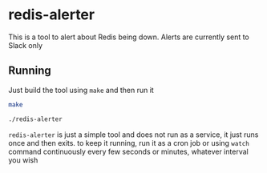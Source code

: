 # redis-alerter

This is a tool to alert about Redis being down. Alerts are currently sent to Slack only

## Running

Just build the tool using `make` and then run it

```bash
make
```

```bash
./redis-alerter
```

`redis-alerter` is just a simple tool and does not run as a service, it just runs once and then exits. to keep it running, run it as a cron job or using `watch` command continuously every few seconds or minutes, whatever interval you wish
